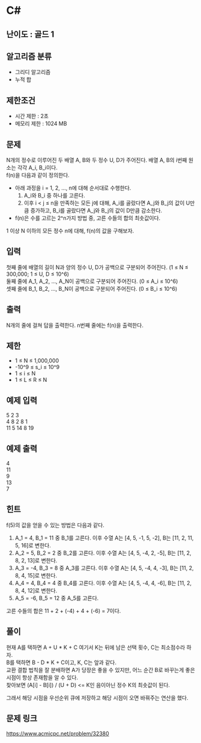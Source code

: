 # C#

## 난이도 : 골드 1

## 알고리즘 분류
  - 그리디 알고리즘
  - 누적 합

## 제한조건
  - 시간 제한 : 2초
  - 메모리 제한 : 1024 MB

## 문제
N개의 정수로 이루어진 두 배열 A, B와 두 정수 U, D가 주어진다. 배열 A, B의 i번째 원소는 각각 A_i, B_i이다.<br/>
f(n)을 다음과 같이 정의한다.<br/>

  - 아래 과정을 i = 1, 2, ..., n에 대해 순서대로 수행한다.
    1. A_i와 B_i 중 하나를 고른다.
    2. 이후 i < j ≤ n을 만족하는 모든 j에 대해, A_i를 골랐다면 A_j와 B_j의 값이 U만큼 증가하고, B_i를 골랐다면 A_j와 B_j의 값이 D만큼 감소한다.
  - f(n)은 수를 고르는 2^n가지 방법 중, 고른 수들의 합의 최솟값이다.

1 이상 N 이하의 모든 정수 n에 대해, f(n)의 값을 구해보자.<br/>

## 입력
첫째 줄에 배열의 길이 N과 양의 정수 U, D가 공백으로 구분되어 주어진다. (1 ≤ N ≤ 300,000; 1 ≤ U, D ≤ 10^6) <br/>
둘째 줄에 A_1, A_2, ..., A_N이 공백으로 구분되어 주어진다. (0 ≤ A_i ≤ 10^6) <br/>
셋째 줄에 B_1, B_2, ..., B_N이 공백으로 구분되어 주어진다. (0 ≤ B_i ≤ 10^6)<br/>

## 출력
N개의 줄에 걸쳐 답을 출력한다. n번째 줄에는 f(n)을 출력한다.<br/>

## 제한
  - 1 ≤ N ≤ 1,000,000
  - -10^9 ≤ s_i ≤ 10^9
  - 1 ≤ i ≤ N
  - 1 ≤ L ≤ R ≤ N

## 예제 입력
5 2 3<br/>
4 8 2 8 1<br/>
11 5 14 8 19<br/>

## 예제 출력
4<br/>
11<br/>
9<br/>
13<br/>
7<br/>

## 힌트
f(5)의 값을 얻을 수 있는 방법은 다음과 같다.<br/>

  1. A_1 = 4, B_1 = 11 중 B_1를 고른다. 이후 수열 A는 [4, 5, -1, 5, -2], B는 [11, 2, 11, 5, 16]로 변한다.
  2. A_2 = 5, B_2 = 2 중 B_2를 고른다. 이후 수열 A는 [4, 5, -4, 2, -5], B는 [11, 2, 8, 2, 13]로 변한다.
  3. A_3 = -4, B_3 = 8 중 A_3를 고른다. 이후 수열 A는 [4, 5, -4, 4, -3], B는 [11, 2, 8, 4, 15]로 변한다.
  4. A_4 = 4, B_4 = 4 중 B_4를 고른다. 이후 수열 A는 [4, 5, -4, 4, -6], B는 [11, 2, 8, 4, 12]로 변한다.
  5. A_5 = -6, B_5 = 12 중 A_5를 고른다.

고른 수들의 합은 11 + 2 + (-4) + 4 + (-6) = 7이다.<br/>

## 풀이
현재 A를 택하면 A + U * K + C 여기서 K는 뒤에 남은 선택 횟수, C는 최소점수라 하자.<br/>
B를 택하면 B - D * K + C이고, K, C는 앞과 같다.<br/>
교환 결합 법칙을 잘 분배하면 A가 당장은 좋을 수 있지만, 어느 순간 B로 바꾸는게 좋은 시점이 항상 존재함을 알 수 있다.<br/>
찾아보면 (A[i] - B[i]) / (U + D) <= K인 음이아닌 정수 K의 최솟값이 된다.<br/>

그래서 해당 시점을 우선순위 큐에 저장하고 해당 시점이 오면 바꿔주는 연산을 했다.<br/>

## 문제 링크
https://www.acmicpc.net/problem/32380